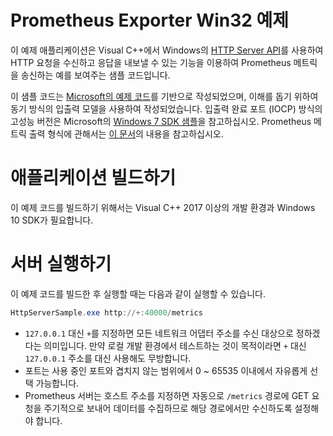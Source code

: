 # Prometheus Exporter Win32 예제

이 예제 애플리케이션은 Visual C++에서 Windows의 [HTTP Server API](https://docs.microsoft.com/en-us/windows/win32/http/http-server-sample-application)를 사용하여 HTTP 요청을 수신하고 응답을 내보낼 수 있는 기능을 이용하여 Prometheus 메트릭을 송신하는 예를 보여주는 샘플 코드입니다.

이 샘플 코드는 [Microsoft의 예제 코드](https://docs.microsoft.com/en-us/windows/win32/http/http-server-sample-application)를 기반으로 작성되었으며, 이해를 돕기 위하여 동기 방식의 입출력 모델을 사용하여 작성되었습니다. 입출력 완료 포트 (IOCP) 방식의 고성능 버전은 Microsoft의 [Windows 7 SDK 샘플](https://github.com/microsoft/Windows-classic-samples/tree/master/Samples/Win7Samples/netds/http/AsyncServer)을 참고하십시오.
Prometheus 메트릭 출력 형식에 관해서는 [이 문서](https://prometheus.io/docs/instrumenting/exposition_formats/)의 내용을 참고하십시오.

# 애플리케이션 빌드하기

이 예제 코드를 빌드하기 위해서는 Visual C++ 2017 이상의 개발 환경과 Windows 10 SDK가 필요합니다.

# 서버 실행하기

이 예제 코드를 빌드한 후 실행할 때는 다음과 같이 실행할 수 있습니다.

```powershell
HttpServerSample.exe http://+:40000/metrics
```

- `127.0.0.1` 대신 `+`를 지정하면 모든 네트워크 어댑터 주소를 수신 대상으로 정하겠다는 의미입니다. 만약 로컬 개발 환경에서 테스트하는 것이 목적이라면 `+` 대신 `127.0.0.1` 주소를 대신 사용해도 무방합니다.
- 포트는 사용 중인 포트와 겹치지 않는 범위에서 0 ~ 65535 이내에서 자유롭게 선택 가능합니다.
- Prometheus 서버는 호스트 주소를 지정하면 자동으로 `/metrics` 경로에 GET 요청을 주기적으로 보내어 데이터를 수집하므로 해당 경로에서만 수신하도록 설정해야 합니다.
